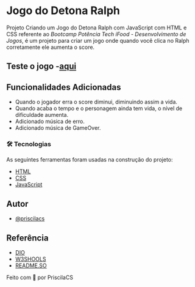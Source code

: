 ﻿
# Jogo do Detona Ralph

Projeto Criando um Jogo do Detona Ralph com JavaScript com HTML e CSS referente ao *Bootcamp Potência Tech iFood - Desenvolvimento de Jogos*, é um projeto para criar um jogo onde quando você clica no Ralph corretamente ele aumenta o score.
## Teste o jogo -[aqui](https://suaymack.github.io/jogo_detona_ralph/)


## Funcionalidades Adicionadas

- Quando o jogador erra o score diminui, diminuindo assim a vida.
- Quando acaba o tempo e o personagem ainda tem vida, o nível de dificuldade aumenta.
- Adicionado música de erro.
- Adicionado música de GameOver.

### 🛠 Tecnologias

As seguintes ferramentas foram usadas na construção do projeto:

- [HTML](https://www.w3schools.com/html/html_intro.asp)
- [CSS](https://www.w3schools.com/cssref/index.php)
- [JavaScript](https://developer.mozilla.org/en-US/docs/Web/JavaScript)

## Autor

- [@priscilacs](https://github.com/SuayMack?tab=repositories)

## Referência
 - [DIO](https://web.dio.me/)
 - [W3SHOOLS](https://www.w3schools.com/)
 - [README.SO](https://readme.so/pt)
 
Feito com 💜 por PriscilaCS
